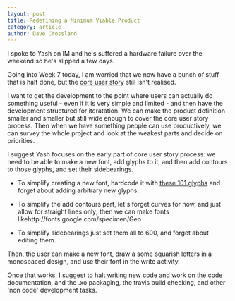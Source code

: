 ```yaml
---
layout: post
title: Redefining a Minimum Viable Product
category: article
author: Dave Crossland
---
```


I spoke to Yash on IM and he's suffered a hardware failure over the weekend so he's slipped a few days. 

Going into Week 7 today, I am worried that we now have a bunch of stuff that is half done, but the [core user story](core-user-story) still isn't realised. 

I want to get the development to the point where users can actually do something useful - even if it is very simple and limited - and then have the development structured for iteratation. We can make the product definition smaller and smaller but still wide enough to cover the core user story process. Then when we have something people can use productively, we can survey the whole project and look at the weakest parts and decide on priorities. 

I suggest Yash focuses on the early part of core user story process: we need to be able to make a new font, add glyphs to it, and then add contours to those glyphs, and set their sidebearings. 

* To simplify creating a new font, hardcode it with [these 101 glyphs](https://github.com/google/fonts/blob/master/tools/encodings/latin_unique-glyphs.nam#L3-L103) and forget about adding arbitrary new glyphs. 

* To simplify the add contours part, let's forget curves for now, and just allow for straight lines only; then we can make fonts likehttp://fonts.google.com/specimen/Geo

* To simplify sidebearings just set them all to 600, and forget about editing them. 

Then, the user can make a new font, draw a some squarish letters in a monospaced design, and use their font in the write activity. 

Once that works, I suggest to halt writing new code and work on the code documentation, and the .xo packaging, the travis build checking, and other 'non code' development tasks. 
